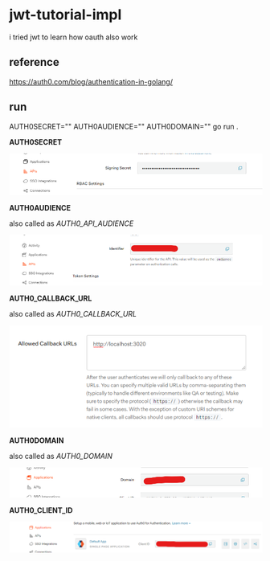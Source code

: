 # jwt-tutorial-impl

i tried jwt to learn how oauth also work

## reference

https://auth0.com/blog/authentication-in-golang/

## run

AUTH0SECRET="" AUTH0AUDIENCE="" AUTH0DOMAIN="" go run .

**AUTH0SECRET**

![APIs > above RBAC settings](./assets/press-copy-secret-key.png)

**AUTH0AUDIENCE**

also called as *AUTH0_API_AUDIENCE*

![if there's an error in the domain](./assets/audience-location.png)

**AUTH0_CALLBACK_URL**

also called as *AUTH0_CALLBACK_URL*

![Route with login](./assets/localhost-callback-url.png)

**AUTH0DOMAIN**

also called as *AUTH0_DOMAIN*

![application, locations, and its type](./assets/domain-location.png)

**AUTH0_CLIENT_ID**

![application, locations, and its type](./assets/client-id-location.png)
